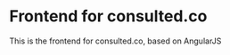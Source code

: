 Frontend for consulted.co
=========================

This is the frontend for consulted.co, based on AngularJS
